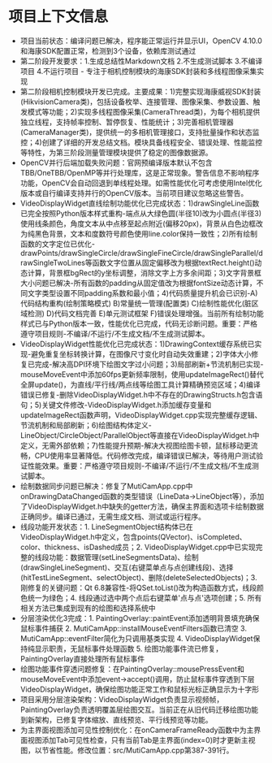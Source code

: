 # 项目上下文信息

- 项目当前状态：编译问题已解决，程序能正常运行并显示UI，OpenCV 4.10.0和海康SDK配置正常，检测到3个设备，依赖库测试通过
- 第二阶段开发要求：1.生成总结性Markdown文档 2.不生成测试脚本 3.不编译项目 4.不运行项目 - 专注于相机控制模块的海康SDK封装和多线程图像采集实现
- 第二阶段相机控制模块开发已完成。主要成果：1)完整实现海康威视SDK封装(HikvisionCamera类)，包括设备枚举、连接管理、图像采集、参数设置、触发模式等功能；2)实现多线程图像采集(CameraThread类)，为每个相机提供独立线程，支持帧率控制、暂停恢复、性能统计；3)完善相机管理器(CameraManager类)，提供统一的多相机管理接口，支持批量操作和状态监控；4)创建了详细的开发总结文档。模块具备线程安全、错误处理、性能监控等特性，为第三阶段测量管理模块提供了稳定的图像数据源。
- OpenCV并行后端加载失败问题：官网预编译版本默认不包含TBB/OneTBB/OpenMP等并行处理库，这是正常现象。警告信息不影响程序功能，OpenCV会自动回退到单线程处理。如需性能优化可考虑使用Intel优化版本或自行编译支持并行的OpenCV版本。当前项目建议忽略这些警告。
- VideoDisplayWidget直线绘制功能优化已完成状态：1)drawSingleLine函数已完全按照Python版本样式重构-端点从大绿色圆(半径10)改为小圆点(半径3)使用线条颜色，角度文本从中点移至起点附近(偏移20px)，背景从白色边框改为纯黑色背景，文本和度数符号颜色使用line.color保持一致性；2)所有绘制函数的文字定位已优化-drawPoints/drawSingleCircle/drawSingleFineCircle/drawSingleParallel/drawSingleTwoLines等函数文字位置从固定偏移改为根据textRect.height()动态计算，背景框bgRect的y坐标调整，消除文字上方多余间距；3)文字背景框大小问题已解决-所有函数的padding从固定值改为根据fontSize动态计算，不同文字类型设置不同padding系数和最小值；4)代码质量提升机会已识别-A)代码结构重构(绘制策略模式) B)常量统一管理(配置类) C)绘制性能优化(脏区域检测) D)代码文档完善 E)单元测试框架 F)错误处理增强。当前所有绘制功能样式已与Python版本一致，性能优化已完成，代码无诊断问题。重要：严格遵守项目规则-不编译/不运行/不生成文档/不生成测试脚本。
- VideoDisplayWidget性能优化已完成状态：1)DrawingContext缓存系统已实现-避免重复坐标转换计算，在图像尺寸变化时自动失效重建；2)字体大小修复已完成-解决高DPI环境下绘图文字过小问题；3)局部刷新+节流机制已实现-mouseMoveEvent中添加60fps更新频率限制，使用updateImageRect()替代全屏update()，为直线/平行线/两点线等绘图工具计算精确预览区域；4)编译错误已修复-删除VideoDisplayWidget.h中不存在的DrawingStructs.h包含语句；5)关键文件修改-VideoDisplayWidget.h添加缓存变量和updateImageRect函数声明，VideoDisplayWidget.cpp实现完整缓存逻辑、节流机制和局部刷新；6)绘图结构体定义-LineObject/CircleObject/ParallelObject等直接在VideoDisplayWidget.h中定义，无需外部依赖；7)性能提升预期-解决大视图绘图卡顿，鼠标移动更流畅，CPU使用率显著降低。代码修改完成，编译错误已解决，等待用户测试验证性能效果。重要：严格遵守项目规则-不编译/不运行/不生成文档/不生成测试脚本。
- 绘制数据同步问题已解决：修复了MutiCamApp.cpp中onDrawingDataChanged函数的类型错误（LineData->LineObject等），添加了VideoDisplayWidget.h中缺失的getter方法，确保主界面和选项卡绘制数据正确同步。编译已通过，无需生成文档、测试或运行程序。
- 线段功能开发状态：1. LineSegmentObject结构体已在VideoDisplayWidget.h中定义，包含points(QVector<QPointF>)、isCompleted、color、thickness、isDashed成员；2. VideoDisplayWidget.cpp中已实现完整的线段功能：数据管理(setLineSegmentsData)、绘制(drawSingleLineSegment)、交互(右键菜单点与点创建线段)、选择(hitTestLineSegment、selectObject)、删除(deleteSelectedObjects)；3. 刚修复的关键问题：Qt 6.8兼容性-将QSet.toList()改为构造函数方式，线段颜色统一为绿色；4. 线段通过选中两个点后右键菜单'点与点'选项创建；5. 所有相关方法已集成到现有的绘图和选择系统中
- 分层渲染优化3完成：1. PaintingOverlay::paintEvent添加透明背景填充确保鼠标事件捕获 2. MutiCamApp::installMouseEventFilters函数已清空 3. MutiCamApp::eventFilter简化为只调用基类实现 4. VideoDisplayWidget保持纯显示职责，无鼠标事件处理函数 5. 绘图功能事件流已修复，PaintingOverlay直接处理所有鼠标事件
- 绘图功能事件穿透问题修复：在PaintingOverlay::mousePressEvent和mouseMoveEvent中添加event->accept()调用，防止鼠标事件穿透到下层VideoDisplayWidget，确保绘图功能正常工作和鼠标光标正确显示为十字形
- 项目采用分层渲染架构：VideoDisplayWidget负责显示视频帧，PaintingOverlay负责透明覆盖层绘图交互。当前正在从旧代码迁移绘图功能到新架构，已修复字体缩放、直线预览、平行线预览等功能。
- 为主界面视图添加可见性控制优化：在onCameraFrameReady函数中为主界面视图添加Tab可见性检查，只有当前Tab是主界面(index=0)时才更新主视图，以节省性能。修改位置：src/MutiCamApp.cpp第387-391行。
